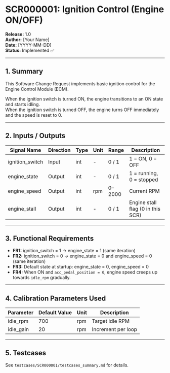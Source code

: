 # SCR000001: Ignition Control (Engine ON/OFF)

**Release:** 1.0  
**Author:** [Your Name]  
**Date:** [YYYY-MM-DD]  
**Status:** Implemented ✅  

---

## 1. Summary

This Software Change Request implements basic ignition control for the Engine Control Module (ECM).

When the ignition switch is turned ON, the engine transitions to an ON state and starts idling.  
When the ignition switch is turned OFF, the engine turns OFF immediately and the speed is reset to 0.

---

## 2. Inputs / Outputs

| Signal Name       | Direction | Type  | Unit | Range    | Description                                  |
|-------------------|-----------|-------|------|----------|----------------------------------------------|
| ignition_switch   | Input     | int   | -    | 0 / 1    | 1 = ON, 0 = OFF                              |
| engine_state      | Output    | int   | -    | 0 / 1    | 1 = running, 0 = stopped                     |
| engine_speed      | Output    | int   | rpm  | 0–2000   | Current RPM                                  |
| engine_stall      | Output    | int   | -    | 0 / 1    | Engine stall flag (0 in this SCR)            |

---

## 3. Functional Requirements

- **FR1:** ignition_switch = 1 → engine_state = 1 (same iteration)  
- **FR2:** ignition_switch = 0 → engine_state = 0 and engine_speed = 0 (same iteration)  
- **FR3:** Default state at startup: engine_state = 0, engine_speed = 0  
- **FR4:** When ON and `acc_pedal_position = 0`, engine speed creeps up towards `idle_rpm` gradually.

---

## 4. Calibration Parameters Used

| Parameter   | Default Value | Unit | Description         |
|-------------|--------------|------|---------------------|
| idle_rpm    | 700          | rpm  | Target idle RPM     |
| idle_gain   | 20           | rpm  | Increment per loop  |

---

## 5. Testcases

See `testcases/SCR000001/testcases_summary.md` for details.
